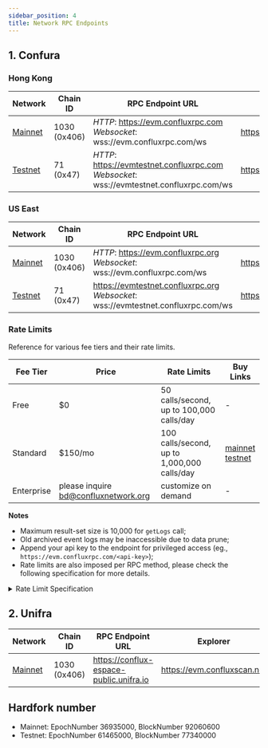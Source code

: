 ```yaml
---
sidebar_position: 4
title: Network RPC Endpoints
---
```


## 1. Confura

### Hong Kong

Network  | Chain ID                | RPC Endpoint URL | Explorer 
-------- | ----------------------- | ------------ |------------ 
[Mainnet](#mainnet) | 1030 (0x406) | *HTTP*: <https://evm.confluxrpc.com><br/> *Websocket*: wss://evm.confluxrpc.com/ws | <https://evm.confluxscan.net>
[Testnet](#testnet) | 71 (0x47) | *HTTP*: <https://evmtestnet.confluxrpc.com><br/>*Websocket*: wss://evmtestnet.confluxrpc.com/ws | <https://evmtestnet.confluxscan.net>

### US East

Network  | Chain ID                | RPC Endpoint URL | Explorer 
-------- | ----------------------- | ------------ |------------ 
[Mainnet](#mainnet) | 1030 (0x406) | *HTTP*: <https://evm.confluxrpc.org><br/>*Websocket*: wss://evm.confluxrpc.com/ws | <https://evm.confluxscan.io>
[Testnet](#testnet) | 71 (0x47) | <https://evmtestnet.confluxrpc.org><br/>*Websocket*: wss://evmtestnet.confluxrpc.com/ws | <https://evmtestnet.confluxscan.io>

### Rate Limits

Reference for various fee tiers and their rate limits.

| Fee Tier | Price | Rate Limits | Buy Links |
|--|--|--|--|
| Free | $0 | 50 calls/second, up to  100,000 calls/day | - |
| Standard | $150/mo | 100 calls/second, up to 1,000,000 calls/day | [mainnet](https://confluxhub.io/payment/consumer/app/subscription/0x33A9451ee070d750a077C93f71D2cFcD0180Fa7D) <br/> [testnet](https://test.confluxhub.io/payment/consumer/app/subscription/0x4805C5B2741088B8458ed781083eA8940186E477) |
| Enterprise | please inquire bd@confluxnetwork.org | customize on demand | - |

**Notes** 
- Maximum result-set size is 10,000 for `getLogs` call;
- Old archived event logs may be inaccessible due to data prune;
- Append your api key to the endpoint for privileged access (eg., `https://evm.confluxrpc.com/<api-key>`);
- Rate limits are also imposed per RPC method, please check the following specification for more details.

<details>
<summary>Rate Limit Specification</summary>

| RPC Method | Free tier | Standard Tier | Comment |
| -------- | -------- | --------| -------- |
| all | QPS < 50; <br/> daily total < 100k | QPS < 100; <br/> daily total < 1million | overall RPC requests |
| eth_getLogs | QPS < 5 | QPS < 20 | - |
| eth_call | QPS < 5 | QPS < 50 | - |
| eth_getBlockBy* | QPS < 5 | QPS < 20 | includes: <br/> `eth_getBlockByHash`, <br/>`eth_getBlockByNumber` |
| eth_getTransaction* | QPS < 5 | QPS < 20 | includes: <br/> `eth_getTransactionByHash`, <br/> `eth_getTransactionReceipt` |
| debug RPC | not supported | QPS < 20 | includes: <br/> `parity_getBlockReceipts` etc. |
| trace RPC | not supported | QPS < 20 | includes: <br/> `trace_block`, `trace_filter`, `trace_transaction` |
| filter API | not supported | supported | includes: <br/> `eth_newFilter`, `eth_getFilterChanges` etc. |

</details>

## 2. Unifra

Network  | Chain ID                | RPC Endpoint URL | Explorer 
-------- | ----------------------- | ------------ |------------ 
[Mainnet](#mainnet) | 1030 (0x406) | <https://conflux-espace-public.unifra.io> | <https://evm.confluxscan.net> 


## Hardfork number

* Mainnet: EpochNumber 36935000, BlockNumber 92060600
* Testnet: EpochNumber 61465000, BlockNumber 77340000
